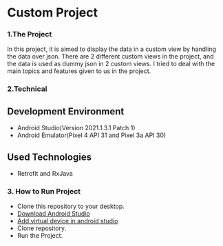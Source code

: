 # Custom Project

### 1.The Project

In this project, it is aimed to display the data in a custom view by handling the data over json. There are 2 different custom views in the project, and the data is used as dummy json in 2 custom views. I tried to deal with the main topics and features given to us in the project. 

### 2.Technical

**Development Environment**
-------------
- Android Studio(Version 2021.1.3.1 Patch 1) 
- Android Emulator(Pixel 4 API 31 and Pixel 3a API 30) 

**Used Technologies**
-------------
- Retrofit and RxJava

### 3. How to Run Project

-	Clone this repository to your desktop.
-	[Download Android Studio]( https://developer.android.com/studio)
- [Add virtual device in android studio](https://developer.android.com/studio/run/managing-avds)
-	Clone repository.
-	Run the Project.



